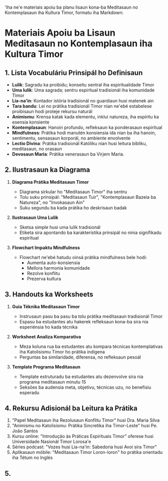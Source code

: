 'Iha ne'e materiais apoiu ba planu lisaun kona-ba Meditasaun no Kontemplasaun iha Kultura Timor, formatu iha Markdown:

# Materiais Apoiu ba Lisaun Meditasaun no Kontemplasaun iha Kultura Timor

## 1. Lista Vocabuláriu Prinsipál ho Definisaun

- **Lulik**: Sagradu ka proibidu; konseitu sentral iha espiritualidade Timor
- **Uma lulik**: Uma sagrada; sentru espiritual tradisionál iha komunidade Timor
- **Lia-na'in**: Kontador istória tradisionál no guardiaun husi matenek ain 
- **Tara bandu**: Lei no prátika tradisionál Timor nian ne'ebé estabelese proibisaun hodi proteje rekursu naturál
- **Animismu**: Krensa katak kada elementu, inklui natureza, iha espíritu ka esensia konsiente
- **Kontemplasaun**: Hanoin profundo, refleksaun ka ponderasaun espiritual
- **Mindfulness**: Prátika hodi manutén konsiensia ida nian ba iha hanoin, sentimentu, sensasaun korporál, no ambiente envolvente
- **Lectio Divina**: Prátika tradisionál Katóliku nian husi leitura bíbliku, meditasaun, no orasaun
- **Devosaun Maria**: Prátika venerasaun ba Virjem Maria.

## 2. Ilustrasaun ka Diagrama

1. **Diagrama Prátika Meditasaun Timor**
   - Diagrama sirkular ho "Meditasaun Timor" iha sentru
   - Tolu suku prinsipál: "Meditasaun Tuir", "Kontemplasaun Bazeia ba Natureza", no "Invokasaun Ain"
   - Suku segundu ba kada prátika ho deskrisaun badak

2. **Ilustrasaun Uma Lulik**
   - Sketsa simple husi uma lulik tradisionál
   - Etiketa sira apontando ba karakterístika prinsipál no ninia signifikadu espiritual

3. **Flowchart Impaktu Mindfulness**
   - Flowchart ne'ebé hatudu oinsá prátika mindfulness bele hodi:
     * Aumenta auto-konsiensia
     * Mellora harmonia komunidade
     * Rezolve konflitu
     * Prezerva kultura

## 3. Handouts ka Worksheets

1. **Guia Téknika Meditasaun Timor**
   - Instrusaun pasu ba pasu ba tolu prátika meditasaun tradisionál Timor
   - Espasu ba estudantes atu hakerek refleksaun kona-ba sira nia esperiénsia ho kada técnika

2. **Worksheet Analiza Komparativa**
   - Meza koluna rua ba estudantes atu kompara técnicas kontemplativas iha Katolisismu Timor ho prátika indígena
   - Perguntas ba similaridade, diferensa, no refleksaun pesoál

3. **Template Programa Meditasaun**
   - Template estruturadu ba estudantes atu dezenvolve sira nia programa meditasaun minutu 15
   - Seksões ba audensia meta, objetivu, técnicas uzu, no benefísiu esperadu

## 4. Rekursu Adisionál ba Leitura ka Prátika

1. "Papel Meditasaun iha Rezolusaun Konflitu Timor" husi Dra. Maria Silva
2. "Animismu no Katolisismu: Prátika Sincretika iha Timor-Leste" husi Pe. João Santos
3. Kursu online: "Introdução às Práticas Espirituais Timor" oferese husi Universidade Nasionál Timor Lorosa'e
4. Séries podcast: "Vozes husi Lia-na'in: Sabedoria husi Avoi sira Timor"
5. Aplikasaun móbile: "Meditasaun Timor Loron-loron" ho prátika orientadu iha Tétum no Inglés

## 5.